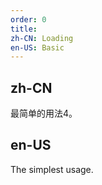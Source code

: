 ```yaml
---
order: 0
title:
zh-CN: Loading
en-US: Basic
---
```


## zh-CN

最简单的用法4。

## en-US

The simplest usage.

